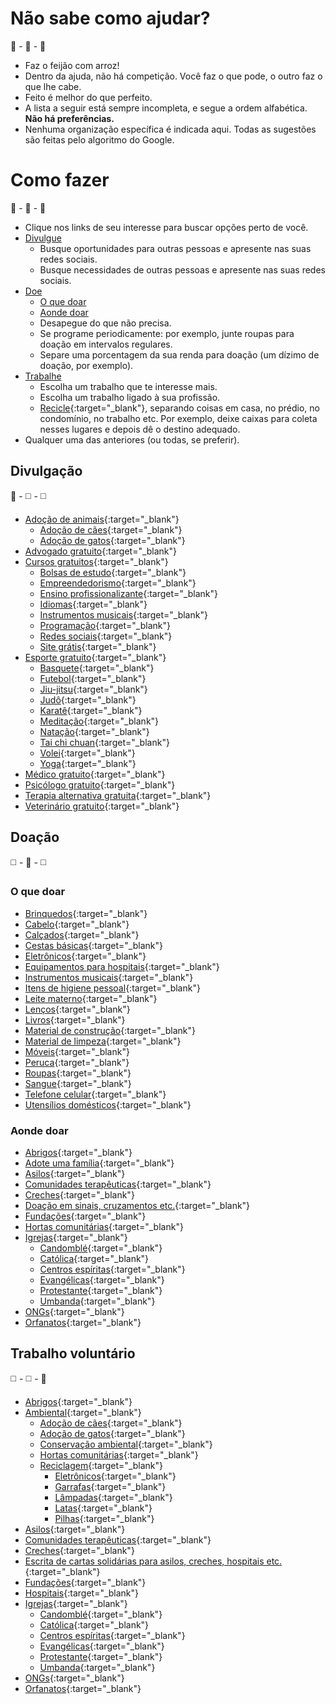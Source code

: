 # Não sabe como ajudar?

:loudspeaker: - :gift: - :handshake:

- Faz o feijão com arroz! <!--- Pra quê estar certo se você pode ajudar?-->
- Dentro da ajuda, não há competição. Você faz o que pode, o outro faz o que lhe cabe.
- Feito é melhor do que perfeito.
- A lista a seguir está sempre incompleta, e segue a ordem alfabética. **Não há preferências.**
- Nenhuma organização específica é indicada aqui. Todas as sugestões são feitas pelo algoritmo do Google.

# Como fazer

:loudspeaker: - :gift: - :handshake:

- Clique nos links de seu interesse para buscar opções perto de você.
- [Divulgue](#divulgação)
	- Busque oportunidades para outras pessoas e apresente nas suas redes sociais.
	- Busque necessidades de outras pessoas e apresente nas suas redes sociais.
- [Doe](#doação)
	- [O que doar](#o-que-doar)
	- [Aonde doar](#aonde-doar)
	- Desapegue do que não precisa.
	- Se programe periodicamente: por exemplo, junte roupas para doação em intervalos regulares.
	- Separe uma porcentagem da sua renda para doação (um dízimo de doação, por exemplo).
- [Trabalhe](#trabalho-voluntário)
	- Escolha um trabalho que te interesse mais.
	- Escolha um trabalho ligado à sua profissão.
	- [Recicle](https://www.google.com/search?q=o+que+pode+ser+reciclado){:target="_blank"}, separando coisas em casa, no prédio, no condomínio, no trabalho etc. Por exemplo, deixe caixas para coleta nesses lugares e depois dê o destino adequado.
- Qualquer uma das anteriores (ou todas, se preferir).

## Divulgação

:loudspeaker: - :white_medium_square: - :white_medium_square:

- [Adoção de animais](https://www.google.com/search?q=adocao+de+animais+perto+de+mim){:target="_blank"}
	- [Adoção de cães](https://www.google.com/search?q=adocao+de+caes+perto+de+mim){:target="_blank"}
	- [Adoção de gatos](https://www.google.com/search?q=adocao+de+gatos+perto+de+mim){:target="_blank"}
- [Advogado gratuito](https://www.google.com/search?q=advogado+gratuito+perto+de+mim){:target="_blank"} <!--:balance_scale:-->
- [Cursos gratuitos](https://www.google.com/search?q=curso+gratuito+perto+de+mim){:target="_blank"} <!-- :books: -->
	- [Bolsas de estudo](https://www.google.com/search?q=bolsas+de+estudo+perto+de+mim){:target="_blank"} <!-- :free: -->
	- [Empreendedorismo](https://www.google.com/search?q=app+para+empreendedorismo+gratis){:target="_blank"} <!-- :chart_with_upwards_trend: -->
	- [Ensino profissionalizante](https://www.google.com/search?q=ensino+profissionalizante+gratuito+perto+de+mim){:target="_blank"}
	- [Idiomas](https://www.google.com/search?q=apps+gratuitos+para+aprender+idiomas){:target="_blank"}
	- [Instrumentos musicais](https://www.google.com/search?q=apps+gratuitos+para+aprender+instrumento+musical){:target="_blank"}
	- [Programação](https://www.google.com/search?q=apps+gratuitos+para+aprender+a+programar){:target="_blank"}
	- [Redes sociais](https://www.google.com/search?q=curso+gratuito+redes+sociais){:target="_blank"}
	- [Site grátis](https://www.google.com/search?q=site+gratuito){:target="_blank"}
- [Esporte gratuito](https://www.google.com/search?q=esporte+gratuito+perto+de+mim){:target="_blank"}
	- [Basquete](https://www.google.com/search?q=basquete+gratuito+perto+de+mim){:target="_blank"} 
	- [Futebol](https://www.google.com/search?q=futebol+gratuito+perto+de+mim){:target="_blank"}
	- [Jiu-jitsu](https://www.google.com/search?q=jiu-jitsu+gratuito+perto+de+mim){:target="_blank"}
	- [Judô](https://www.google.com/search?q=judo+gratuito+perto+de+mim){:target="_blank"}
	- [Karatê](https://www.google.com/search?q=karate+gratuito+perto+de+mim){:target="_blank"}
	- [Meditação](https://www.google.com/search?q=meditacao+gratuita+perto+de+mim){:target="_blank"}
	- [Natação](https://www.google.com/search?q=natacao+gratuita+perto+de+mim){:target="_blank"}
	- [Tai chi chuan](https://www.google.com/search?q=tai+chi+chuan+gratuito+perto+de+mim){:target="_blank"}
	- [Volei](https://www.google.com/search?q=volei+gratuito+perto+de+mim){:target="_blank"}
	- [Yoga](https://www.google.com/search?q=yoga+gratuita+perto+de+mim){:target="_blank"}
- [Médico gratuito](https://www.google.com/search?q=medico+gratuito+perto+de+mim){:target="_blank"}
- [Psicólogo gratuito](https://www.google.com/search?q=psicologo+gratuito+perto+de+mim){:target="_blank"}
- [Terapia alternativa gratuita](https://www.google.com/search?q=terapia+alternativa+gratuita+perto+de+mim){:target="_blank"}
- [Veterinário gratuito](https://www.google.com/search?q=veterinario+gratuito+perto+de+mim){:target="_blank"}

## Doação

:white_medium_square: - :gift: - :white_medium_square:

### O que doar

- [Brinquedos](https://www.google.com/search?q=doacao+de+brinquedos+perto+de+mim){:target="_blank"}
- [Cabelo](https://www.google.com/search?q=doacao+de+cabelo+perto+de+mim){:target="_blank"}
- [Calçados](https://www.google.com/search?q=doacao+de+calcados+perto+de+mim){:target="_blank"}
- [Cestas básicas](https://www.google.com/search?q=cesta+basica&tbm=shop){:target="_blank"}
- [Eletrônicos](https://www.google.com/search?q=doacao+de+eletronicos){:target="_blank"}
- [Equipamentos para hospitais](https://www.google.com/search?q=doacao+de+equipamentos+hospitalares+perto+de+mim){:target="_blank"}
- [Instrumentos musicais](https://www.google.com/search?q=doacao+de+instrumentos+musicais){:target="_blank"}
- [Itens de higiene pessoal](https://www.google.com/search?q=doacao+de+itens+de+higiene+pessoal+perto+de+mim){:target="_blank"}
- [Leite materno](https://www.google.com/search?q=doacao+de+leite+materno+perto+de+mim){:target="_blank"}
- [Lenços](https://www.google.com/search?q=doacao+de+lencos+perto+de+mim){:target="_blank"}
- [Livros](https://www.google.com/search?q=doacao+de+livros+perto+de+mim){:target="_blank"}
- [Material de construção](https://www.google.com/search?q=doacao+de+material+de+construcao){:target="_blank"}
- [Material de limpeza](https://www.google.com/search?q=doacao+de+material+de+limpeza+perto+de+mim){:target="_blank"}
- [Móveis](https://www.google.com/search?q=doacao+de+moveis+perto+de+mim){:target="_blank"}
- [Peruca](https://www.google.com/search?q=doacao+de+peruca+perto+de+mim){:target="_blank"}
- [Roupas](https://www.google.com/search?q=doacao+de+roupas+perto+de+mim){:target="_blank"}
- [Sangue](https://www.google.com/search?q=doacao+de+sangue+perto+de+mim){:target="_blank"}
- [Telefone celular](https://www.google.com/search?q=doacao+de+celular){:target="_blank"}
- [Utensílios domésticos](https://www.google.com/search?q=doacao+de+utensilios+domesticos+perto+de+mim){:target="_blank"}

### Aonde doar

- [Abrigos](https://www.google.com/search?q=abrigos+doacao+perto+de+mim){:target="_blank"}
- [Adote uma família](https://www.google.com/search?q=adote+uma+familia){:target="_blank"}
- [Asilos](https://www.google.com/search?q=asilos+doacao+perto+de+mim){:target="_blank"}
- [Comunidades terapêuticas](https://www.google.com/search?q=comunidades+terapeuticas+doacao+perto+de+mim){:target="_blank"}
- [Creches](https://www.google.com/search?q=creches+doacao+perto+de+mim){:target="_blank"}
- [Doação em sinais, cruzamentos etc.](https://www.google.com/search?q=cesta+basica&tbm=shop){:target="_blank"}
- [Fundações](https://www.google.com/search?q=fundacao+instituicao+doacao+perto+de+mim){:target="_blank"}
- [Hortas comunitárias](https://www.google.com/search?q=horta+comunitaria+doacao+perto+de+mim){:target="_blank"}
- [Igrejas](https://www.google.com/search?q=igrejas+doacao+perto+de+mim){:target="_blank"}
	- [Candomblé](https://www.google.com/search?q=candomble+doacao+perto+de+mim){:target="_blank"}
	- [Católica](https://www.google.com/search?q=igreja+catolica+doacao+perto+de+mim){:target="_blank"}
	- [Centros espíritas](https://www.google.com/search?q=centro+espirita+doacao+perto+de+mim){:target="_blank"}
	- [Evangélicas](https://www.google.com/search?q=igreja+evangelica+doacao+perto+de+mim){:target="_blank"}
	- [Protestante](https://www.google.com/search?q=igreja+protestante+doacao+perto+de+mim){:target="_blank"}
	- [Umbanda](https://www.google.com/search?q=umbanda+doacao+perto+de+mim){:target="_blank"}
- [ONGs](https://www.google.com/search?q=ong+doacao+perto+de+mim){:target="_blank"}
- [Orfanatos](https://www.google.com/search?q=orfanato+doacao+perto+de+mim){:target="_blank"}

## Trabalho voluntário

:white_medium_square: - :white_medium_square: - :handshake:

- [Abrigos](https://www.google.com/search?q=abrigo+trabalho+voluntario+perto+de+mim){:target="_blank"}
- [Ambiental](https://www.google.com/search?q=trabalho+voluntario+ambiental+perto+de+mim){:target="_blank"}
	- [Adoção de cães](https://www.google.com/search?q=adocao+de+caes+perto+de+mim){:target="_blank"}
	- [Adoção de gatos](https://www.google.com/search?q=adocao+de+gatos+perto+de+mim){:target="_blank"}
	- [Conservação ambiental](https://www.google.com/search?q=conservacao+ambiental+perto+de+mim){:target="_blank"}
	- [Hortas comunitárias](https://www.google.com/search?q=horta+comunitaria+perto+de+mim){:target="_blank"}
	- [Reciclagem](https://www.google.com/search?q=reciclagem+perto+de+mim){:target="_blank"}
		- [Eletrônicos](https://www.google.com/search?q=reciclagem+de+eletronicos+perto+de+mim){:target="_blank"}
		- [Garrafas](https://www.google.com/search?q=reciclagem+de+garrafas+perto+de+mim){:target="_blank"}
		- [Lâmpadas](https://www.google.com/search?q=reciclagem+de+lampadas+perto+de+mim){:target="_blank"}
		- [Latas](https://www.google.com/search?q=reciclagem+de+latas+perto+de+mim){:target="_blank"}
		- [Pilhas](https://www.google.com/search?q=reciclagem+de+pilhas+perto+de+mim){:target="_blank"}
- [Asilos](https://www.google.com/search?q=asilo+trabalho+voluntario+perto+de+mim){:target="_blank"}
- [Comunidades terapêuticas](https://www.google.com/search?q=comunidade+terapeutica+trabalho+voluntario+perto+de+mim){:target="_blank"}
- [Creches](https://www.google.com/search?q=creche+trabalho+voluntario+perto+de+mim){:target="_blank"}
- [Escrita de cartas solidárias para asilos, creches, hospitais etc.](https://www.google.com/search?q=cartas+solidarias+perto+de+mim){:target="_blank"}
- [Fundações](https://www.google.com/search?q=fundacao+instituicao+trabalho+voluntario+perto+de+mim){:target="_blank"}
- [Hospitais](https://www.google.com/search?q=hospital+trabalho+voluntario+perto+de+mim){:target="_blank"}
- [Igrejas](https://www.google.com/search?q=igrejas+trabalho+voluntario+perto+de+mim){:target="_blank"}
	- [Candomblé](https://www.google.com/search?q=candomble+trabalho+voluntario+perto+de+mim){:target="_blank"}
	- [Católica](https://www.google.com/search?q=igreja+catolica+trabalho+voluntario+perto+de+mim){:target="_blank"}
	- [Centros espíritas](https://www.google.com/search?q=centro+espirita+trabalho+voluntario+perto+de+mim){:target="_blank"}
	- [Evangélicas](https://www.google.com/search?q=igreja+evangelica+trabalho+voluntario+perto+de+mim){:target="_blank"}
	- [Protestante](https://www.google.com/search?q=igreja+protestante+trabalho+voluntario+perto+de+mim){:target="_blank"}
	- [Umbanda](https://www.google.com/search?q=umbanda+trabalho+voluntario+perto+de+mim){:target="_blank"}
- [ONGs](https://www.google.com/search?q=ong+trabalho+voluntario+perto+de+mim){:target="_blank"}
- [Orfanatos](https://www.google.com/search?q=orfanato+trabalho+voluntario+perto+de+mim){:target="_blank"}

<!-- https://github.com/ikatyang/emoji-cheat-sheet


## Welcome to GitHub Pages

You can use the [editor on GitHub](https://github.com/DiogoCaetanoGarcia/feijaocomarroz/edit/main/README.md) to maintain and preview the content for your website in Markdown files.

Whenever you commit to this repository, GitHub Pages will run [Jekyll](https://jekyllrb.com/) to rebuild the pages in your site, from the content in your Markdown files.

### Markdown

Markdown is a lightweight and easy-to-use syntax for styling your writing. It includes conventions for

```markdown
Syntax highlighted code block

# Header 1
## Header 2
### Header 3

- Bulleted
- List

1. Numbered
2. List

**Bold** and _Italic_ and `Code` text

[Link](url) and ![Image](src)
```

For more details see [GitHub Flavored Markdown](https://guides.github.com/features/mastering-markdown/).

### Jekyll Themes

Your Pages site will use the layout and styles from the Jekyll theme you have selected in your [repository settings](https://github.com/DiogoCaetanoGarcia/feijaocomarroz/settings/pages). The name of this theme is saved in the Jekyll `_config.yml` configuration file.

### Support or Contact

Having trouble with Pages? Check out our [documentation](https://docs.github.com/categories/github-pages-basics/) or [contact support](https://support.github.com/contact) and we’ll help you sort it out.
 -->
